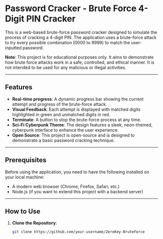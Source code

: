 # Password Cracker - Brute Force 4-Digit PIN Cracker

This is a web-based brute-force password cracker designed to simulate the process of cracking a 4-digit PIN. The application uses a brute-force attack to try every possible combination (0000 to 9999) to match the user-inputted password.

**Note**: This project is for educational purposes only. It aims to demonstrate how brute force attacks work in a safe, controlled, and ethical manner. It is not intended to be used for any malicious or illegal activities.

---

## Features

- **Real-time progress**: A dynamic progress bar showing the current attempt and progress of the brute-force attack.
- **Visual Feedback**: Each attempt is displayed with matched digits highlighted in green and unmatched digits in red.
- **Terminate**: A button to stop the brute-force process at any time.
- **Sci-Fi Cyberpunk Theme**: The design features a sleek, neon-themed, cyberpunk interface to enhance the user experience.
- **Open Source**: This project is open-source and is designed to demonstrate a basic password cracking technique.

---

## Prerequisites

Before using the application, you need to have the following installed on your local machine:

- A modern web browser (Chrome, Firefox, Safari, etc.)
- Node.js (if you want to extend this project with a backend server)

---

## How to Use

1. **Clone the Repository**:
   ```bash
   git clone https://github.com/your-username/ZeroKey-BruteForce
